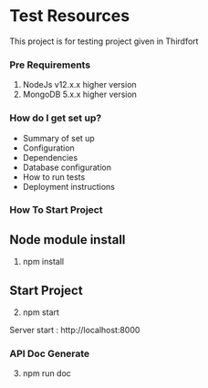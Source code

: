 # Test Resources #

This project is for testing project given in Thirdfort

### Pre Requirements ###

1. NodeJs v12.x.x higher version 
2. MongoDB 5.x.x higher version

### How do I get set up? ###

* Summary of set up
* Configuration
* Dependencies
* Database configuration
* How to run tests
* Deployment instructions

### How To Start Project ###

## Node module install ##
1. npm install 

## Start Project ##
2. npm start 

Server start : http://localhost:8000

### API Doc Generate ###
3. npm run doc 
